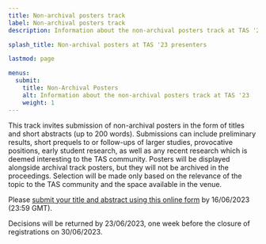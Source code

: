 ```yaml
---
title: Non-archival posters track
label: Non-archival posters track
description: Information about the non-archival posters track at TAS '23

splash_title: Non-archival posters at TAS '23 presenters

lastmod: page

menus:
  submit:
    title: Non-Archival Posters
    alt: Information about the non-archival posters track at TAS '23
    weight: 1
---
```


<p>This track invites submission of non-archival posters in the form of titles and short abstracts (up to 200 words). Submissions can include preliminary results, short prequels to or follow-ups of larger studies, provocative positions, early student research, as well as any recent research which is deemed interesting to the TAS community. Posters will be displayed alongside archival track posters, but they will not be archived in the proceedings. Selection will be made only based on the relevance of the topic to the TAS community and the space available in the venue.</p>

<p>Please <a href="https://forms.office.com/e/wXJA1TA5et">submit your title and abstract using this online form</a> by 16/06/2023 (23:59 GMT).</p>

<p>Decisions will be returned by 23/06/2023, one week before the closure of registrations on 30/06/2023.</p>